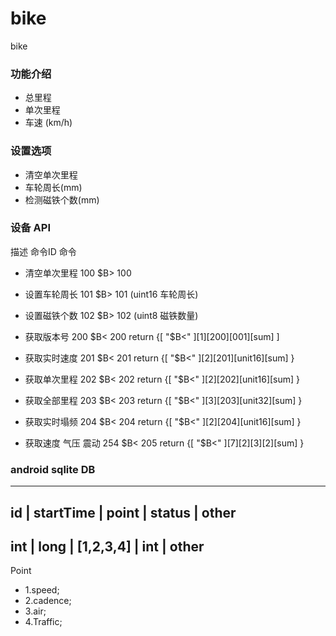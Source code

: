 # bike
  bike

### 功能介绍

  - 总里程
  - 单次里程
  - 车速 (km/h)

### 设置选项

  - 清空单次里程
  - 车轮周长(mm)
  - 检测磁铁个数(mm)

### 设备 API
  描述                        命令ID      命令    

  - 清空单次里程              100         $B> 100
  - 设置车轮周长              101         $B> 101 (uint16 车轮周长)
  - 设置磁铁个数              102         $B> 102 (uint8 磁铁数量)

  - 获取版本号                200         $B< 200  return {[ "$B<" ][1][200][001][sum]  ]
  - 获取实时速度              201         $B< 201  return {[ "$B<" ][2][201][unit16][sum] }
  - 获取单次里程              202         $B< 202  return {[ "$B<" ][2][202][unit16][sum] }
  - 获取全部里程              203         $B< 203  return {[ "$B<" ][3][203][unit32][sum] }
  - 获取实时塌频              204         $B< 204  return {[ "$B<" ][2][204][unit16][sum] }
  - 获取速度 气压 震动        254         $B< 205  return {[ "$B<" ][7][2][3][2][sum] }

   

### android sqlite DB
---------------------------------------------------------------------
  id    |    startTime  |     point   |    status   |     other
---------------------------------------------------------------------
  int   |    long       | [1,2,3,4]   |    int      |     other
---------------------------------------------------------------------


Point
  - 1.speed;
  - 2.cadence;
  - 3.air;
  - 4.Traffic;
